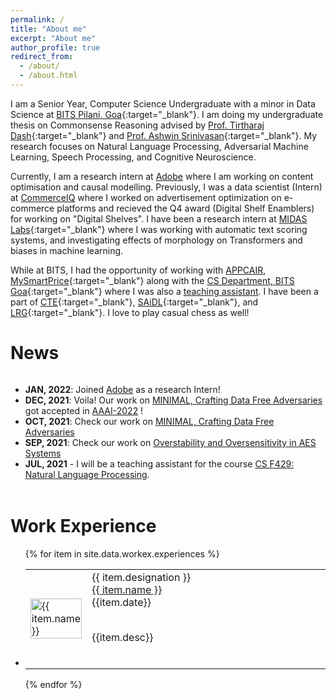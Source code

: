 ```yaml
---
permalink: /
title: "About me"
excerpt: "About me"
author_profile: true
redirect_from: 
  - /about/
  - /about.html
---
```

I am a Senior Year, Computer Science Undergraduate with a minor in Data Science at [BITS Pilani, Goa](https://www.bits-pilani.ac.in/Goa/index.aspx){:target="_blank"}. I am doing my undergraduate thesis on Commonsense Reasoning advised by [Prof. Tirtharaj Dash](https://tirtharajdash.github.io/){:target="_blank"} and [Prof. Ashwin Srinivasan](https://www.bits-pilani.ac.in/goa/ashwin/profile){:target="_blank"}. My research focuses on Natural Language Processing, Adversarial Machine Learning, Speech Processing, and Cognitive Neuroscience.

Currently, I am a research intern at [Adobe](https://research.adobe.com/) where I am working on content optimisation and causal modelling. Previously, I was a data scientist (Intern) at [CommerceIQ](https://www.commerceiq.ai/) where I worked on advertisement optimization on e-commerce platforms and recieved the Q4 award (Digital Shelf Enamblers) for working on "Digital Shelves". I have been a research intern at [MIDAS Labs](http://midas.iiitd.edu.in/){:target="_blank"} where I was working with automatic text scoring systems, and investigating effects of morphology on Transformers and biases in machine learning.

While at BITS, I had the opportunity of working with [APPCAIR](https://www.bits-pilani.ac.in/appcair/), [MySmartPrice](https://www.mysmartprice.com){:target="_blank"} along with the [CS Department, BITS Goa](https://www.bits-pilani.ac.in/goa/ComputerScienceInformationsSystems/ComputerScienceandInformationSystems){:target="_blank"} where I was also a [teaching assistant](/teaching). I have been a part of [CTE](https://bpgc-cte.org/){:target="_blank"}, [SAiDL](https://www.saidl.in/){:target="_blank"}, and [LRG](http://lrg.saidl.in/){:target="_blank"}. I love to play casual chess as well!

# News

<div style="overflow-y:scroll; height:12em;">
<ul>
  <li class="a"><strong>JAN, 2022</strong>: Joined <a href="https://research.adobe.com/" target="_blank">Adobe</a> as a research Intern!</li>
  
  <li class="a"><strong>DEC, 2021</strong>: Voila! Our work on <a href="https://arxiv.org/abs/2109.12406" target="_blank">MINIMAL, Crafting Data Free Adversaries</a> got accepted in <a href="https://aaai.org/Conferences/AAAI-22/" target="_blank">AAAI-2022</a> ! </li>

  <li class="a"><strong>OCT, 2021</strong>: Check our work on <a href="https://arxiv.org/abs/2109.12406" target="_blank">MINIMAL, Crafting Data Free Adversaries</a></li>
  
  <li class="a"><strong>SEP, 2021</strong>: Check our work on <a href="https://arxiv.org/abs/2109.11728" target="_blank">Overstability and Oversensitivity in AES Systems</a></li>

  <li class="a"><strong>JUL, 2021</strong> - I will be a teaching assistant for the course <a href="https://bpgc-csf429.github.io/" target="_blank">CS F429: Natural Language Processing</a>.</li>

  <li class="a"><strong>JUL, 2021</strong> - Big move! Joining as a Data Scientist at <a href="https://www.commerceiq.ai/" target="_blank">CommerceIQ</a></li>

  <li class="a"><strong>DEC, 2020</strong> - Our work on <a href="https://aclanthology.org/2020.semeval-1.226/" target="_blank">News Propaganda detection</a> was presented in the SemEval 2020 Proceedings held along with COLING 2020, Spain.</li>
  
  <li class="a"><strong>AUG, 2020</strong> - I will be the lead and head of duties at <a href="http://lrg.saidl.in/" target="_blank">LRG</a></li>
  
  <li class="a"><strong>JUN, 2020</strong> - Completed my Data Science summer internship at <a href="https://www.mysmartprice.com/" target="_blank">MySmartPrice</a>.</li>
  
  <li class="a"><strong>JUN, 2020</strong> - I delivered a talk on research in Computer Science, organized by <a href="https://www.bits-pilani.ac.in/goa/chapters" target="_blank">IEEE</a>, BITS Pilani. <a href="https://www.youtube.com/watch?v=kQMy1-9fBTE" target="_blank">Recording</a>.</li>
  
  <li class="a"><strong>JUN, 2020</strong> - My first paper got accepted for publication at SemEval 2020 - <a href="https://aclanthology.org/2020.semeval-1.226/" target="_blank">Link to Paper</a></li>
  
  <li class="a"><strong>MAY, 2020</strong> - I will be working at <a href="http://midas.iiitd.edu.in/team/Somesh-Kumar-Singh.html" target="_blank">MIDAS</a> as a remote intern under Dr. Rajiv Shah&#39;s guidance.</li>
</ul>
</div>
<br>

# Work Experience

<ul>
{% for item in site.data.workex.experiences %}
<li class="a">
  <table class="a"><tr>
  <td class="a" width="20%"><img class="padded-image" src="/images/{{ item.img-path }}" alt="{{ item.name }}" style="width:100%"></td>
  <td class="a" width="80%">
  <span class="designation">{{ item.designation }}</span><br>
  <a class="company" href="{{ item.url }}" target="_blank">{{ item.name }}</a><br>
  <span class="date">{{item.date}}</span><br>
  <p class="desc">
  <br>
  {{item.desc}}
  </p><br>
  </td>
  </tr></table>
  </li>
{% endfor %}
</ul>

<br>

<!-- Global site tag (gtag.js) - Google Analytics -->
<script async src="https://www.googletagmanager.com/gtag/js?id=UA-178463347-2"></script>
<script>
  window.dataLayer = window.dataLayer || [];
  function gtag(){dataLayer.push(arguments);}
  gtag('js', new Date());

  gtag('config', 'UA-178463347-2');
</script>

